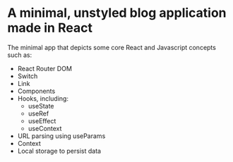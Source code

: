 # A minimal, unstyled blog application made in React

The minimal app that depicts some core React and Javascript concepts such as:

- React Router DOM
- Switch
- Link
- Components
- Hooks, including:
  - useState
  - useRef
  - useEffect
  - useContext
- URL parsing using useParams
- Context
- Local storage to persist data
